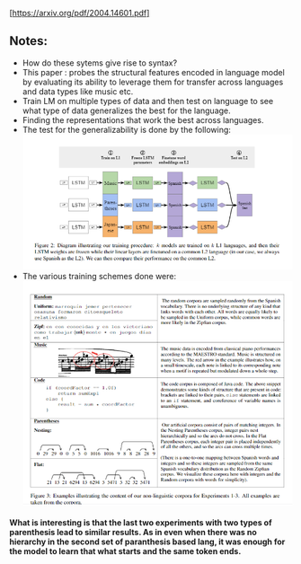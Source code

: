 [https://arxiv.org/pdf/2004.14601.pdf]

## Notes:
- How do these sytems give rise to syntax?
- This paper : probes the structural features encoded in language model by evaluating its ability to leverage them for transfer across languages and data types like music etc.
- Train LM on multiple types of data and then test on language to see what type of data generalizes the best for the language.
- Finding the representations that work the best across languages.
- The test for the generalizability is done by the following:
![probe.png](images/probe.PNG)
- The various training schemes done were:
![examples.png](images/examples.PNG)
#### What is interesting is that the last two experiments with two types of parenthesis lead to similar results. As in even when there was no hierarchy in the second set of paranthesis based lang, it was enough for the model to learn that what starts and the same token ends.
